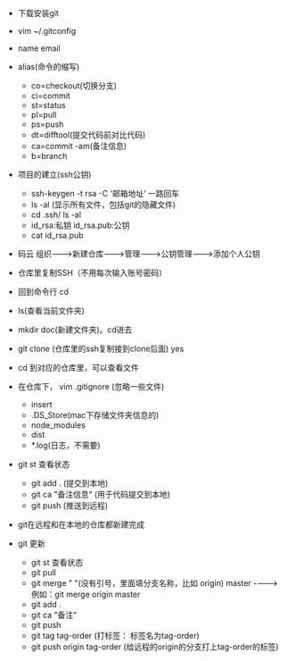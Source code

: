 
* 下载安装git
* vim ~/.gitconfig
* name email
* alias(命令的缩写)
    - co=checkout(切换分支)
    - ci=commit
    - st=status
    - pl=pull
    - ps=push
    - dt=difftool(提交代码前对比代码)
    - ca=commit -am(备注信息)
    - b=branch
* 项目的建立(ssh公钥)
    - ssh-keygen -t rsa -C '邮箱地址‘  一路回车
    - ls -al (显示所有文件，包括git的隐藏文件)
    - cd .ssh/       ls -al
    - id_rsa:私钥  id_rsa.pub:公钥
    - cat id_rsa.pub
* 码云 组织--->新建仓库--->管理--->公钥管理--->添加个人公钥
* 仓库里复制SSH（不用每次输入账号密码）
* 回到命令行 cd
* ls(查看当前文件夹)
* mkdir doc(新建文件夹)。cd进去
* git clone (仓库里的ssh复制接到clone后面)    yes

* cd 到对应的仓库里，可以查看文件
* 在仓库下， vim .gitignore  (忽略一些文件)
    - insert
    - .DS_Store(mac下存储文件夹信息的)
    - node_modules
    - dist
    - *.log(日志，不需要)
* git st 查看状态
    - git add .  (提交到本地)
    - git ca "备注信息“  (用于代码提交到本地)
    - git push (推送到远程)

* git在远程和在本地的仓库都新建完成



* git 更新
    - git st 查看状态
    - git pull
    - git merge " "(没有引号，里面填分支名称，比如 origin)  master
        ----> 例如：git merge origin master
    - git add .
    - git ca "备注"
    - git push
    - git tag tag-order   (打标签： 标签名为tag-order)
    - git push origin tag-order (给远程的origin的分支打上tag-order的标签)
